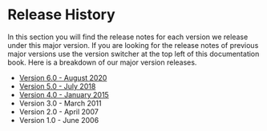 # Release History

In this section you will find the release notes for each version we release under this major version. If you are looking for the release notes of previous major versions use the version switcher at the top left of this documentation book.  Here is a breakdown of our major version releases.

* [Version 6.0 - August 2020](whats-new-with-6.0.0.md)
* [Version 5.0 - July 2018](https://coldbox.ortusbooks.com/v/v5.x/intro/introduction/whats-new-with-5.0.0)
* [Version 4.0 - January 2015](https://coldbox.ortusbooks.com/v/v4.x/intro/introduction/whats-new-with-4.0.0)
* Version 3.0 - March 2011
* Version 2.0 - April 2007
* Version 1.0 - June 2006
